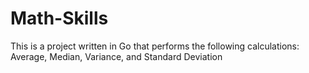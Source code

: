 # Math-Skills
This is a project written in Go that performs the following calculations:  Average, Median, Variance, and Standard Deviation
